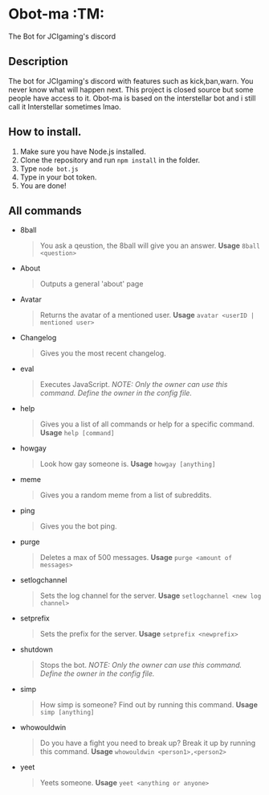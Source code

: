 # Obot-ma :TM:
The Bot for JCIgaming's discord
## Description

The bot for JCIgaming's discord with features such as kick,ban,warn. You never know what will happen next. This project is closed source but some people have access to it.
Obot-ma is based on the interstellar bot and i still call it Interstellar sometimes lmao.

## How to install.
1. Make sure you have Node.js installed.
2. Clone the repository and run `npm install` in the folder.
3. Type `node bot.js`
4. Type in your bot token.
5. You are done!

## All commands 

- 8ball
    > You ask a qeustion, the 8ball will give you an answer.
    > **Usage** `8ball <question>`
- About
    > Outputs a general 'about' page
- Avatar
    > Returns the avatar of a mentioned user.
    > **Usage** `avatar <userID | mentioned user>`
- Changelog
    > Gives you the most recent changelog.
- eval
    > Executes JavaScript. *NOTE: Only the owner can use this command. Define the owner in the config file.*
- help
    > Gives you a list of all commands or help for a specific command.
    > **Usage** `help [command]`
- howgay
    > Look how gay someone is.
    > **Usage** `howgay [anything]`
- meme
    > Gives you a random meme from a list of subreddits.
- ping
    > Gives you the bot ping.
- purge
    > Deletes a max of 500 messages.
    > **Usage** `purge <amount of messages>`
- setlogchannel
    > Sets the log channel for the server.
    > **Usage** `setlogchannel <new log channel>`
- setprefix
    > Sets the prefix for the server.
    > **Usage** `setprefix <newprefix>`
- shutdown
    > Stops the bot. *NOTE: Only the owner can use this command. Define the owner in the config file.*
- simp
    > How simp is someone? Find out by running this command.
    > **Usage** `simp [anything]`
- whowouldwin
    > Do you have a fight you need to break up? Break it up by running this command.
    > **Usage** `whowouldwin <person1>,<person2>`
- yeet
    > Yeets someone.
    > **Usage** `yeet <anything or anyone>`
